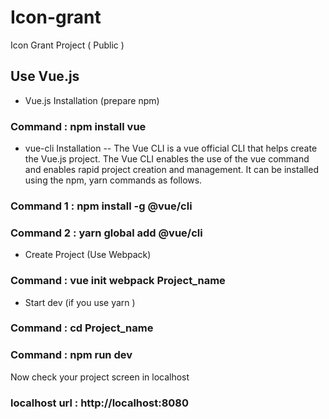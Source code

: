 # Icon-grant
Icon Grant Project ( Public )

## Use Vue.js 

- Vue.js Installation (prepare npm)
### Command : npm install vue

- vue-cli Installation 
-- The Vue CLI is a vue official CLI that helps create the Vue.js project. The Vue CLI enables the use of the vue command and enables rapid project creation and management. It can be installed using the npm, yarn commands as follows.
### Command 1 : npm install -g @vue/cli 
### Command 2 : yarn global add @vue/cli

- Create Project (Use Webpack)
### Command : vue init webpack Project_name

- Start dev (if you use yarn )
### Command : cd Project_name 
### Command : npm run dev

Now check your project screen in localhost

### localhost url : http://localhost:8080
